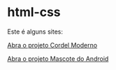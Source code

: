 # html-css
  Este é alguns sites:

<a href="https://pedro923-dev.github.io/projeto-cordel/" target="_blank">Abra o projeto Cordel Moderno</a>

<a href="https://pedro923-dev.github.io/android-projeto/" target="_blank">Abra o projeto Mascote do Android</a>
